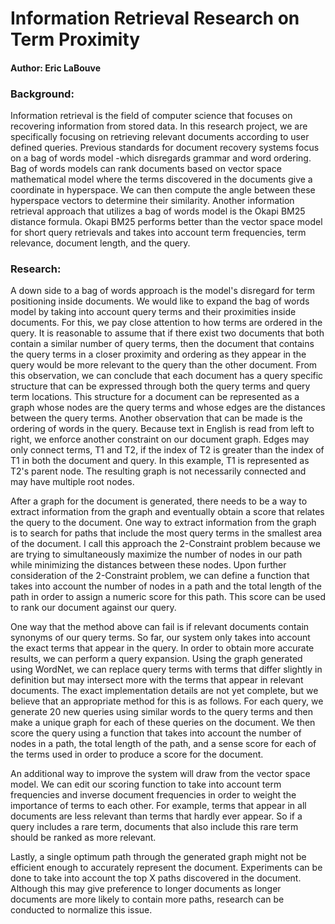 # Information Retrieval Research on Term Proximity
#### Author: Eric LaBouve

### Background:
Information retrieval is the field of computer science that focuses on recovering information from stored data. In this research project, we are specifically focusing on retrieving relevant documents according to user defined queries. Previous standards for document recovery systems focus on a bag of words model -which disregards grammar and word ordering. Bag of words models can rank documents based on vector space mathematical model where the terms discovered in the documents give a coordinate in hyperspace. We can then compute the angle between these hyperspace vectors to determine their similarity. Another information retrieval approach that utilizes a bag of words model is the Okapi BM25 distance formula. Okapi BM25 performs better than the vector space model for short query retrievals and takes into account term frequencies, term relevance, document length, and the query.

### Research: 
A down side to a bag of words approach is the model's disregard for term positioning inside documents. We would like to expand the bag of words model by taking into account query terms and their proximities inside documents. For this, we pay close attention to how terms are ordered in the query. It is reasonable to assume that if there exist two documents that both contain a similar number of query terms, then the document that contains the query terms in a closer proximity and ordering as they appear in the query would be more relevant to the query than the other document. From this observation, we can conclude that each document has a query specific structure that can be expressed through both the query terms and query term locations. This structure for a document can be represented as a graph whose nodes are the query terms and whose edges are the distances between the query terms. Another observation that can be made is the ordering of words in the query. Because text in English is read from left to right, we enforce another constraint on our document graph. Edges may only connect terms, T1 and T2, if the index of T2 is greater than the index of T1 in both the document and query. In this example, T1 is represented as T2's parent node. The resulting graph is not necessarily connected and may have multiple root nodes. 

After a graph for the document is generated, there needs to be a way to extract information from the graph and eventually obtain a score that relates the query to the document. One way to extract information from the graph is to search for paths that include the most query terms in the smallest area of the document. I call this approach the 2-Constraint problem because we are trying to simultaneously maximize the number of nodes in our path while minimizing the distances between these nodes. Upon further consideration of the 2-Constraint problem, we can define a function that takes into account the number of nodes in a path and the total length of the path in order to assign a numeric score for this path. This score can be used to rank our document against our query. 

One way that the method above can fail is if relevant documents contain synonyms of our query terms. So far, our system only takes into account the exact terms that appear in the query. In order to obtain more accurate results, we can perform a query expansion. Using the graph generated using WordNet, we can replace query terms with terms that differ slightly in definition but may intersect more with the terms that appear in relevant documents. The exact implementation details are not yet complete, but we believe that an appropriate method for this is as follows. For each query, we generate 20 new queries using similar words to the query terms and then make a unique graph for each of these queries on the document. We then score the query using a function that takes into account the number of nodes in a path, the total length of the path, and a sense score for each of the terms used in order to produce a score for the document.

An additional way to improve the system will draw from the vector space model. We can edit our scoring function to take into account term frequencies and inverse document frequencies in order to weight the importance of terms to each other. For example, terms that appear in all documents are less relevant than terms that hardly ever appear. So if a query includes a rare term, documents that also include this rare term should be ranked as more relevant.

Lastly, a single optimum path through the generated graph might not be efficient enough to accurately represent the document. Experiments can be done to take into account the top X paths discovered in the document. Although this may give preference to longer documents as longer documents are more likely to contain more paths, research can be conducted to normalize this issue.
